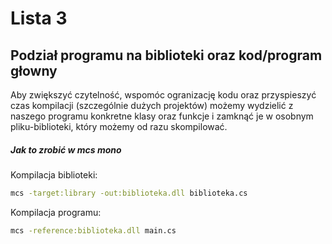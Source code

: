 # Lista 3
## Podział programu na biblioteki oraz kod/program głowny
Aby zwiększyć czytelność, wspomóc ogranizację kodu oraz przyspieszyć czas kompilacji (szczególnie dużych projektów) możemy wydzielić z naszego programu konkretne klasy oraz funkcje i zamknąć je w osobnym pliku-biblioteki, który możemy od razu skompilować.
##### Jak to zrobić w _mcs mono_
Kompilacja biblioteki:
```sh
mcs -target:library -out:biblioteka.dll biblioteka.cs
```

Kompilacja programu:
```sh
mcs -reference:biblioteka.dll main.cs
```
